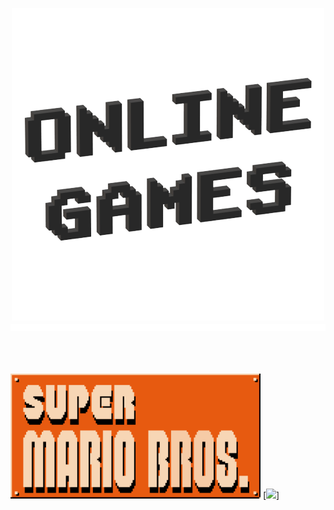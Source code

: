 <p align="center">
  <img src="Images/Icon/Online Games.png" />
  <img src="Images/Materiel/Ligne.png" width="800" height="11" </p>
  <br></br>
  <br></br>
  
[<img alt="Super Mario Bros." height="200px" width="400px" src="Images/Icon/Super Mario Bros..png" />](https://supermario-game.com/mario-game/mobilemario.html)
[<img src="Images/Materiel/Carré Transparent.png" />]
